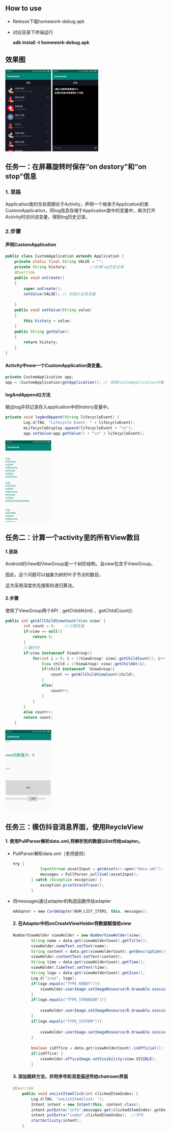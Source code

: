 ## How to use

- Relesse下载homework-debug.apk

- 对应目录下终端运行

  **adb install -t homework-debug.apk**

## 效果图

<img src="ex3_1.jpg" style="zoom: 25%;" />

<img src="ex3_2.jpg" style="zoom: 25%;" />

## 任务一：在屏幕旋转时保存“on destory”和“on stop”信息

### 1. 思路

Application类的生存周期长于Activity，声明一个继承于Application的类CustomApplication，将log信息存储于Application类中的变量中，再次打开Activity时访问该变量，得到log历史记录。

### 2.步骤

#### 声明CustomApplication

```java
public class CustomApplication extends Application {
    private static final String VALUE = "";
    private String history;          //存储log历史记录
    @Override
    public void onCreate()
    {
        super.onCreate();
        setValue(VALUE); // 初始化全局变量

    }
    public void setValue(String value)
    {
        this.history = value;
    }
    public String getValue()
    {
        return history;
    }
}
```

#### Activity中new一个CustomApplication类变量。

```java
private CustomApplication app;
app = (CustomApplication)getApplication(); // 获得CustomApplication对象
```

#### logAndAppend()方法

输出log并将记录存入application中的history变量中。

```java
private void logAndAppend(String lifecycleEvent) {
        Log.d(TAG, "Lifecycle Event: " + lifecycleEvent);
        mLifecycleDisplay.append(lifecycleEvent + "\n");
        app.setValue(app.getValue() + "\n" + lifecycleEvent);
```

<img src="ex1.jpg" style="zoom: 25%;" />

## 任务二：计算一个activity里的所有View数目

#### 1.思路

Android的View和ViewGroup是一个树形结构，且view包含于ViewGroup。

因此，这个问题可以抽象为树的叶子节点的数目。

这次采用深度优先搜索的递归算法。

#### 2.步骤

使用了ViewGroup两个API：getChildAt(int) 、getChildCount().

```java
public int getAllChildViewCount(View view) {
        int count = 0;    //计数变量
        if(view == null){
            return 0;
        }
        //遍历树
        if(view instanceof ViewGroup){
            for(int i = 0; i < ((ViewGroup) view).getChildCount(); i++){
                View child = ((ViewGroup) view).getChildAt(i);
                if(child instanceof  ViewGroup){
                    count += getAllChildViewCount(child);
                }
                else{
                    count++;
                }
            }
        }
        else count++;
        return count;
    }
```

<img src="ex2.jpg" style="zoom: 25%;" />

## 任务三：模仿抖音消息界面，使用ReycleView

#### 1. 使用PullParser解析data.xml,将解析到的数据以list传给adapter。

- PullParser解析data.xml（老师提供）

  ```Java
  try {
              InputStream assetInput = getAssets().open("data.xml");
              messages = PullParser.pull2xml(assetInput);
          } catch (Exception exception) {
              exception.printStackTrace();
          }
  ```

- 将messages通过adapter的构造函数传给adapter

  ```java
  mAdapter = new CardAdapter(NUM_LIST_ITEMS, this, messages);
  ```

  #### 2. 在Adapter中的onCreateViewHolder将数据赋值给view

  ```java
  NumberViewHolder viewHolder = new NumberViewHolder(view);
          String name = data.get(viewHolderCount).getTitle();
          viewHolder.nameText.setText(name);
          String content = data.get(viewHolderCount).getDescription();
          viewHolder.contentText.setText(content);
          String time = data.get(viewHolderCount).getTime();
          viewHolder.timeText.setText(time);
          String logo = data.get(viewHolderCount).getIcon();
          Log.d("icon", logo);
          if(logo.equals("TYPE_ROBOT")){
              viewHolder.userImage.setImageResource(R.drawable.session_robot);
          }
          if(logo.equals("TYPE_STRANGER")){
  
              viewHolder.userImage.setImageResource(R.drawable.session_stranger);
          }
          if(logo.equals("TYPE_SYSTEM")){
  
              viewHolder.userImage.setImageResource(R.drawable.session_system_notice);
          }
  
          boolean isOffice = data.get(viewHolderCount).isOfficial();
          if(isOffice) {
              viewHolder.officeImage.setVisibility(view.VISIBLE);
          }
  ```

  #### 3. 添加跳转方法，并将序号和消息描述传给chatroom界面

  ```Java
  @Override
      public void onListItemClick(int clickedItemIndex) {
          Log.d(TAG, "onListItemClick: ");
          Intent intent = new Intent(this, content.class);
          intent.putExtra("info",messages.get(clickedItemIndex).getDescription());
          intent.putExtra("index",clickedItemIndex);  //序号
          startActivity(intent);
      }
  ```

  